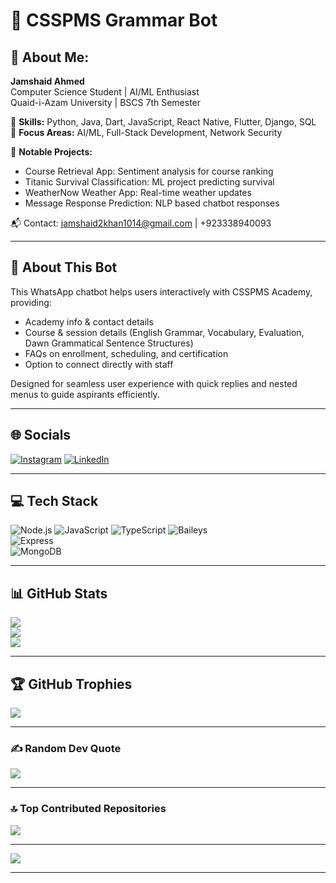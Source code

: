 # 🤖 CSSPMS Grammar Bot

## 💫 About Me:
**Jamshaid Ahmed**  
Computer Science Student | AI/ML Enthusiast  
Quaid-i-Azam University | BSCS 7th Semester  

🔹 **Skills:** Python, Java, Dart, JavaScript, React Native, Flutter, Django, SQL  
🔹 **Focus Areas:** AI/ML, Full-Stack Development, Network Security  

🔹 **Notable Projects:**  
- Course Retrieval App: Sentiment analysis for course ranking  
- Titanic Survival Classification: ML project predicting survival  
- WeatherNow Weather App: Real-time weather updates  
- Message Response Prediction: NLP based chatbot responses  

📬 Contact: jamshaid2khan1014@gmail.com | +923338940093  

---

## 🤖 About This Bot

This WhatsApp chatbot helps users interactively with CSSPMS Academy, providing:

- Academy info & contact details  
- Course & session details (English Grammar, Vocabulary, Evaluation, Dawn Grammatical Sentence Structures)  
- FAQs on enrollment, scheduling, and certification  
- Option to connect directly with staff  

Designed for seamless user experience with quick replies and nested menus to guide aspirants efficiently.

---

## 🌐 Socials

[![Instagram](https://img.shields.io/badge/Instagram-%23E4405F.svg?logo=Instagram&logoColor=white)](https://instagram.com/xoxo_._jaas) 
[![LinkedIn](https://img.shields.io/badge/LinkedIn-%230077B5.svg?logo=linkedin&logoColor=white)](https://linkedin.com/in/jamshaidahmed) 

---

## 💻 Tech Stack

![Node.js](https://img.shields.io/badge/node.js-339933?style=for-the-badge&logo=nodedotjs&logoColor=white) 
![JavaScript](https://img.shields.io/badge/javascript-%23323330.svg?style=for-the-badge&logo=javascript&logoColor=%23F7DF1E) 
![TypeScript](https://img.shields.io/badge/typescript-%23007ACC.svg?style=for-the-badge&logo=typescript&logoColor=white) 
![Baileys](https://img.shields.io/badge/Baileys-%23000000.svg?style=for-the-badge&logo=whatsapp&logoColor=white)  
![Express](https://img.shields.io/badge/express.js-%23404d59.svg?style=for-the-badge)  
![MongoDB](https://img.shields.io/badge/mongodb-%234ea94b.svg?style=for-the-badge&logo=mongodb&logoColor=white)  

---

## 📊 GitHub Stats

![](https://github-readme-stats.vercel.app/api?username=JamshaidAhmedd&theme=default&hide_border=false&include_all_commits=true&count_private=false)  
![](https://github-readme-streak-stats.herokuapp.com/?user=JamshaidAhmedd&theme=default&hide_border=false)  
![](https://github-readme-stats.vercel.app/api/top-langs/?username=JamshaidAhmedd&theme=default&hide_border=false&include_all_commits=true&count_private=false&layout=compact)  

---

## 🏆 GitHub Trophies

![](https://github-profile-trophy.vercel.app/?username=JamshaidAhmedd&theme=default&no-frame=false&no-bg=true&margin-w=4)

---

### ✍️ Random Dev Quote  
![](https://quotes-github-readme.vercel.app/api?type=horizontal&theme=radical)

---

### 🔝 Top Contributed Repositories  
![](https://github-contributor-stats.vercel.app/api?username=JamshaidAhmedd&limit=5&theme=dark&combine_all_yearly_contributions=true)

---

[![](https://visitcount.itsvg.in/api?id=JamshaidAhmedd&icon=0&color=0)](https://visitcount.itsvg.in)

---

<!-- Proudly created with GPRM ( https://gprm.itsvg.in ) -->
